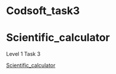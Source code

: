 # Codsoft_task3
# Scientific_calculator
<p>Level 1 Task 3</p>
<a href="https://scientific-calculator.bhanukumar20030.repl.co/">Scientific_calculator</a>
